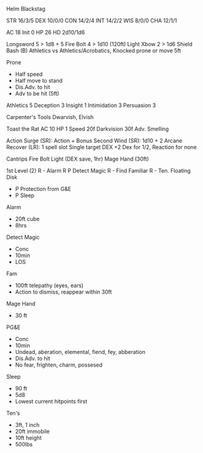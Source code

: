 Helm Blackstag

STR	16/3/5
DEX	10/0/0
CON	14/2/4
INT	14/2/2
WIS	 8/0/0
CHA	12/1/1

AC	18
Init	0
HP	26
HD	2d10/1d6

Longsword	5 > 1d8 + 5
Fire Bolt	4 > 1d10 (120ft)
Light Xbow	2 > 1d6
Shield Bash (B)	Athletics vs Athletics/Acrobatics, Knocked prone or move 5ft

Prone
- Half speed
- Half move to stand
- Dis.Adv. to hit
- Adv to be hit (5ft)

Athletics	5
Deception	3
Insight		1
Intimidation	3
Persuasion	3

Carpenter's Tools
Dwarvish, Elvish

Toast the Rat
AC 	10
HP 	1
Speed	20f
Darkvision 	30f
Adv. Smelling

Action Surge (SR): Action + Bonus
Second Wind (SR): 1d10 + 2
Arcane Recover (LR): 1 spell slot
Single target DEX +2
Dex for 1/2, Reaction for none



Cantrips
Fire Bolt
Light (DEX save, 1hr)
Mage Hand (30ft)

 1st Level (2)
R - Alarm
R P Detect Magic
R - Find Familiar
R - Ten. Floating Disk
- P Protection from G&E
- P Sleep

Alarm
- 20ft cube
- 8hrs

Detect Magic
- Conc
- 10min
- LOS

Fam
- 100ft telepathy (eyes, ears)
- Action to dismiss, reappear within 30ft

Mage Hand
- 30 ft

PG&E
- Conc
- 10min
- Undead, aberation, elemental, fiend, fey, abberation
- Dis.Adv. to hit
- No fear, frighten, charm, possesed

Sleep
- 90 ft
- 5d8
- Lowest current hitpoints first

Ten's
- 3ft, 1 inch
- 20ft immobile
- 10ft height
- 500lbs

